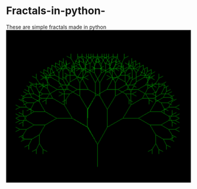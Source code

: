 # Fractals-in-python-
These are simple fractals made in python
<img src=https://github.com/yOn3l/Fractals-in-python-/blob/main/fractal1.png>

